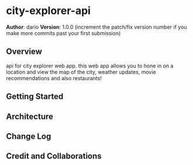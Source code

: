 # city-explorer-api

**Author**: dario
**Version**: 1.0.0 (increment the patch/fix version number if you make more commits past your first submission)

## Overview
api for city explorer web app. this web app allows you to hone in on a location and view the map of the city, weather updates, movie recommendations and also restaurants!

## Getting Started
<!-- What are the steps that a user must take in order to build this app on their own machine and get it running? -->

## Architecture
<!-- Provide a detailed description of the application design. What technologies (languages, libraries, etc) you're using, and any other relevant design information. -->

## Change Log
<!-- Use this area to document the iterative changes made to your application as each feature is successfully implemented. Use time stamps. Here's an example:

01-01-2001 4:59pm - Application now has a fully-functional express server, with a GET route for the location resource. -->

## Credit and Collaborations
<!-- Give credit (and a link) to other people or resources that helped you build this application. -->